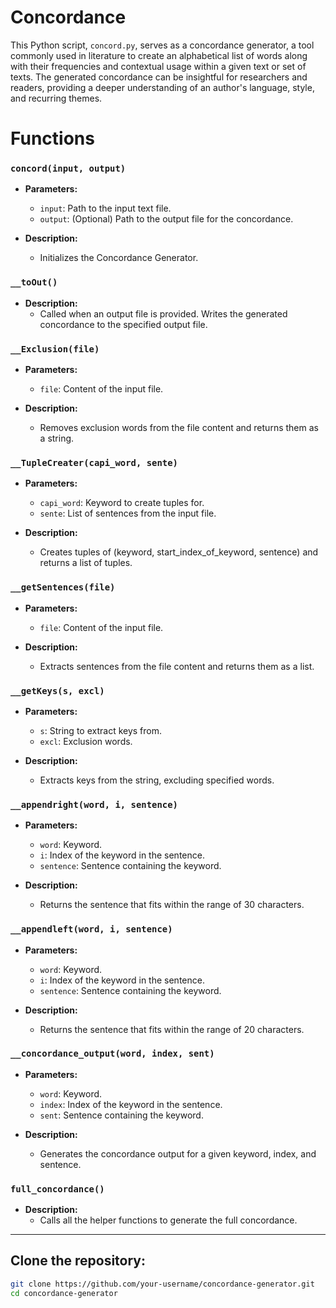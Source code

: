 # Concordance

This Python script, `concord.py`, serves as a concordance generator, a tool commonly used in literature to create an alphabetical list of words along with their frequencies and contextual usage within a given text or set of texts. The generated concordance can be insightful for researchers and readers, providing a deeper understanding of an author's language, style, and recurring themes.

# Functions

### `concord(input, output)`

- **Parameters:**
  - `input`: Path to the input text file.
  - `output`: (Optional) Path to the output file for the concordance.

- **Description:**
  - Initializes the Concordance Generator.

### `__toOut()`

- **Description:**
  - Called when an output file is provided. Writes the generated concordance to the specified output file.

### `__Exclusion(file)`

- **Parameters:**
  - `file`: Content of the input file.

- **Description:**
  - Removes exclusion words from the file content and returns them as a string.

### `__TupleCreater(capi_word, sente)`

- **Parameters:**
  - `capi_word`: Keyword to create tuples for.
  - `sente`: List of sentences from the input file.

- **Description:**
  - Creates tuples of (keyword, start_index_of_keyword, sentence) and returns a list of tuples.

### `__getSentences(file)`

- **Parameters:**
  - `file`: Content of the input file.

- **Description:**
  - Extracts sentences from the file content and returns them as a list.

### `__getKeys(s, excl)`

- **Parameters:**
  - `s`: String to extract keys from.
  - `excl`: Exclusion words.

- **Description:**
  - Extracts keys from the string, excluding specified words.

### `__appendright(word, i, sentence)`

- **Parameters:**
  - `word`: Keyword.
  - `i`: Index of the keyword in the sentence.
  - `sentence`: Sentence containing the keyword.

- **Description:**
  - Returns the sentence that fits within the range of 30 characters.

### `__appendleft(word, i, sentence)`

- **Parameters:**
  - `word`: Keyword.
  - `i`: Index of the keyword in the sentence.
  - `sentence`: Sentence containing the keyword.

- **Description:**
  - Returns the sentence that fits within the range of 20 characters.

### `__concordance_output(word, index, sent)`

- **Parameters:**
  - `word`: Keyword.
  - `index`: Index of the keyword in the sentence.
  - `sent`: Sentence containing the keyword.

- **Description:**
  - Generates the concordance output for a given keyword, index, and sentence.

### `full_concordance()`

- **Description:**
  - Calls all the helper functions to generate the full concordance.

---

## Clone the repository:

```bash
git clone https://github.com/your-username/concordance-generator.git
cd concordance-generator


